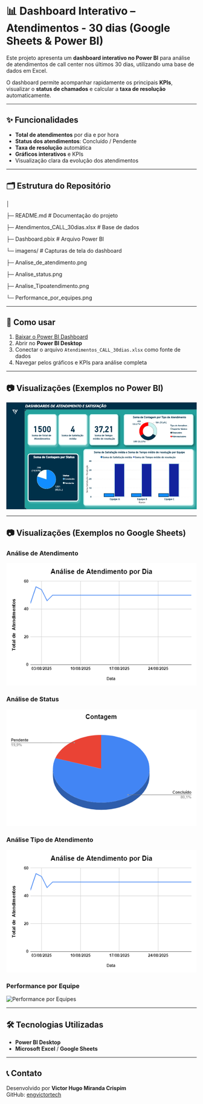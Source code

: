 # 📊 Dashboard Interativo – Atendimentos - 30 dias (Google Sheets & Power BI)

Este projeto apresenta um **dashboard interativo no Power BI** para análise de atendimentos de call center nos últimos 30 dias, utilizando uma base de dados em Excel.  

O dashboard permite acompanhar rapidamente os principais **KPIs**, visualizar o **status de chamados** e calcular a **taxa de resolução** automaticamente.

---

## ✨ Funcionalidades

- **Total de atendimentos** por dia e por hora    
- **Status dos atendimentos**: Concluído / Pendente  
- **Taxa de resolução** automática  
- **Gráficos interativos** e KPIs  
- Visualização clara da evolução dos atendimentos  

---

## 🗂 Estrutura do Repositório

│

├─ README.md # Documentação do projeto

├─ Atendimentos_CALL_30dias.xlsx # Base de dados

├─ Dashboard.pbix # Arquivo Power BI

└─ imagens/ # Capturas de tela do dashboard

├─ Analise_de_atendimento.png

├─ Analise_status.png

├─ Analise_Tipoatendimento.png

└─ Performance_por_equipes.png

---

## 🚀 Como usar

1. [Baixar o Power BI Dashboard](Dashboard.pbix)  
2. Abrir no **Power BI Desktop**  
3. Conectar o arquivo `Atendimentos_CALL_30dias.xlsx` como fonte de dados  
4. Navegar pelos gráficos e KPIs para análise completa  

---

## 📷 Visualizações (Exemplos no Power BI)

![Dashboards Power BI](images/Dashboards_Powerbi.png)

---

## 📷 Visualizações (Exemplos no Google Sheets)

### Análise de Atendimento
![Análise de Atendimento](images/Analise_de_atendimento.png)

### Análise de Status
![Análise de Status](images/Analise_status.png)

### Análise Tipo de Atendimento
![Análise Tipo de Atendimento](images/Analise_de_atendimento.png)

### Performance por Equipe
![Performance por Equipes](images/Performance_por_equipes.png)

---

## 🛠 Tecnologias Utilizadas

- **Power BI Desktop**  
- **Microsoft Excel** / **Google Sheets**  

---

## 📞 Contato

Desenvolvido por **Victor Hugo Miranda Crispim**  
GitHub: [engvictortech](https://github.com/engvictortech)



